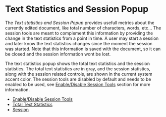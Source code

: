 # Text Statistics and Session Popup

The _Text statistics and Session Popup_ provides usefull metrics about the currently edited document, like total number of characters, words, etc... The session tools are meant to complement this information by providing the change in the text statistics from a point in time. A user may start a session and later know the text statistics changes since the moment the session was started. Note that this information is saved with the document, so it can be closed and the session information wont be lost. 

The text statistics popup shows the total text statistics and the session statistics. The total text statistics are in gray, and the session statistics, along with the session related controls, are shown in the current system accent color.  The session tools are disabled by default and needs to be  enabled to be used, see [Enable/Disable Session Tools](/stylo/documentation/stylo#enable-disable-session-tools) section for more information.

- [Enable/Disable Session Tools](/stylo/documentation/stylo#enable-disable-session-tools) 
- [Total Text Statistics](/stylo/documentation/stylo#total-text-statistics)
- [Session](/stylo/documentation/stylo#session)